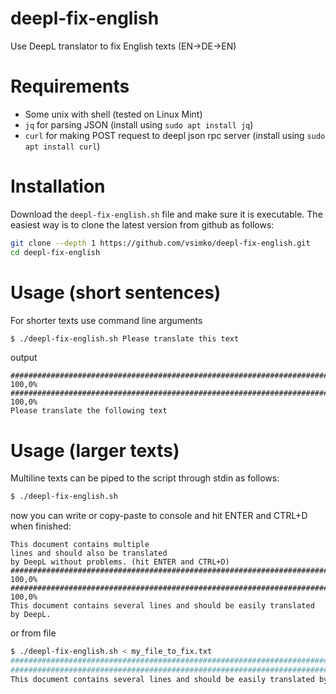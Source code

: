 # deepl-fix-english
Use DeepL translator to fix English texts (EN->DE->EN)

# Requirements
- Some unix with shell (tested on Linux Mint)
- `jq` for parsing JSON (install using `sudo apt install jq`)
- `curl` for making POST request to deepl json rpc server (install using `sudo apt install curl`)

# Installation
Download the `deepl-fix-english.sh` file and make sure it is executable.
The easiest way is to clone the latest version from github as follows:
```sh
git clone --depth 1 https://github.com/vsimko/deepl-fix-english.git
cd deepl-fix-english
```

# Usage (short sentences)
For shorter texts use command line arguments
```sh
$ ./deepl-fix-english.sh Please translate this text
```
output
```
######################################################################## 100,0%
######################################################################## 100,0%
Please translate the following text
```

# Usage (larger texts)
Multiline texts can be piped to the script through stdin as follows:
```sh
$ ./deepl-fix-english.sh
```
now you can write or copy-paste to console and hit ENTER and CTRL+D when finished:
```
This document contains multiple 
lines and should also be translated
by DeepL without problems. (hit ENTER and CTRL+D)
######################################################################## 100,0%
######################################################################## 100,0%
This document contains several lines and should be easily translated by DeepL.
```
or from file
```sh
$ ./deepl-fix-english.sh < my_file_to_fix.txt
######################################################################## 100,0%
######################################################################## 100,0%
This document contains several lines and should be easily translated by DeepL.
```
